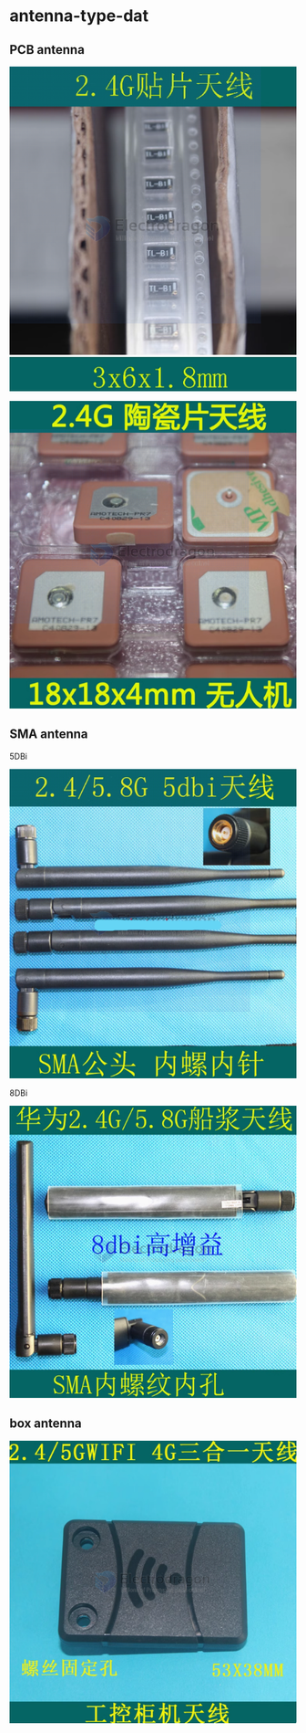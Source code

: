 
# antenna-type-dat

## PCB antenna 

![](2024-11-08-19-14-19.png)

![](2024-11-08-19-14-48.png)


## SMA antenna 

5DBi

![](2024-11-08-19-15-40.png)

8DBi 

![](2024-11-08-19-16-07.png)


## box antenna 

![](2024-11-08-19-16-45.png)